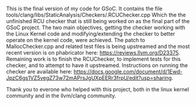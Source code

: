 This is the final version of my code for GSoC.  It contains the file tools/clang/libs/StaticAnalysis/Checkers/.RCUChecker.cpp Which the the unfinished RCU checker that is still being worked on as the final part of the GSoC project.  The two main objectives, getting the checker working with the Linux Kernel code and modifying/extending the checker to better operate on the kernel code, were achieved.  The patch to MallocChecker.cpp and related test files is being upstreamed and the most recent version is on phabricator here: <https://reviews.llvm.org/D23375>. Remaining work is to finish the RCUChecker, to implement tests for this checker, and to attempt to have it upstreamed.  Instructions on running the checker are available here: <https://docs.google.com/document/d/1Ewd-JpzC6gs1VZ5vegZ73w72mAPrsJgUXpEERr3frpU/edit?usp=sharing>.

Thank you to everone who helped with this project, both in the linux kernel community and in the llvm/clang community.